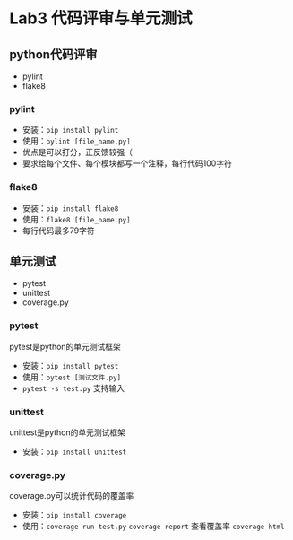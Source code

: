 # Lab3 代码评审与单元测试

## python代码评审

- pylint
- flake8

### pylint

- 安装：`pip install pylint`
- 使用：`pylint [file_name.py]`
- 优点是可以打分，正反馈较强（
- 要求给每个文件、每个模块都写一个注释，每行代码100字符

### flake8

- 安装：`pip install flake8`
- 使用：`flake8 [file_name.py]`
- 每行代码最多79字符

## 单元测试

- pytest
- unittest
- coverage.py

### pytest

pytest是python的单元测试框架
- 安装：`pip install pytest`
- 使用：`pytest [测试文件.py]` 
- `pytest -s test.py` 支持输入

### unittest

unittest是python的单元测试框架
- 安装：`pip install unittest`

### coverage.py

coverage.py可以统计代码的覆盖率

- 安装：`pip install coverage`
- 使用：`coverage run test.py`
  `coverage report` 查看覆盖率
  `coverage html`
